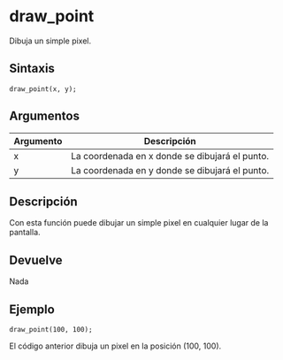 # draw_point

Dibuja un simple pixel.

## Sintaxis

  
```gml  
draw_point(x, y);  
```  

## Argumentos

Argumento|Descripción|  
---|---|  
x|La coordenada en x donde se dibujará el punto.|  
y|La coordenada en y donde se dibujará el punto.|  

## Descripción

Con esta función puede dibujar un simple pixel en cualquier lugar de la pantalla.

## Devuelve

Nada

## Ejemplo

  
```gml  
draw_point(100, 100);  
```  
El código anterior dibuja un pixel en la posición (100, 100).